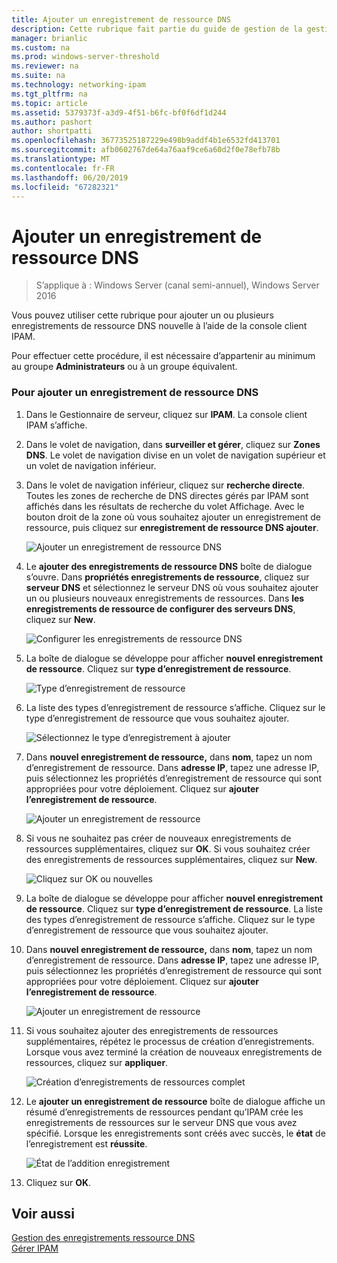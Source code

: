 ```yaml
---
title: Ajouter un enregistrement de ressource DNS
description: Cette rubrique fait partie du guide de gestion de la gestion des adresses IP (IPAM) dans Windows Server 2016.
manager: brianlic
ms.custom: na
ms.prod: windows-server-threshold
ms.reviewer: na
ms.suite: na
ms.technology: networking-ipam
ms.tgt_pltfrm: na
ms.topic: article
ms.assetid: 5379373f-a3d9-4f51-b6fc-bf0f6df1d244
ms.author: pashort
author: shortpatti
ms.openlocfilehash: 36773525187229e498b9addf4b1e6532fd413701
ms.sourcegitcommit: afb0602767de64a76aaf9ce6a60d2f0e78efb78b
ms.translationtype: MT
ms.contentlocale: fr-FR
ms.lasthandoff: 06/20/2019
ms.locfileid: "67282321"
---
```

# <a name="add-a-dns-resource-record"></a>Ajouter un enregistrement de ressource DNS

>S’applique à : Windows Server (canal semi-annuel), Windows Server 2016

Vous pouvez utiliser cette rubrique pour ajouter un ou plusieurs enregistrements de ressource DNS nouvelle à l’aide de la console client IPAM.  
  
Pour effectuer cette procédure, il est nécessaire d’appartenir au minimum au groupe **Administrateurs** ou à un groupe équivalent.  
  
### <a name="to-add-a-dns-resource-record"></a>Pour ajouter un enregistrement de ressource DNS  
  
1.  Dans le Gestionnaire de serveur, cliquez sur **IPAM**. La console client IPAM s’affiche.  
  
2.  Dans le volet de navigation, dans **surveiller et gérer**, cliquez sur **Zones DNS**.  Le volet de navigation divise en un volet de navigation supérieur et un volet de navigation inférieur.  
  
3.  Dans le volet de navigation inférieur, cliquez sur **recherche directe**. Toutes les zones de recherche de DNS directes gérés par IPAM sont affichés dans les résultats de recherche du volet Affichage. Avec le bouton droit de la zone où vous souhaitez ajouter un enregistrement de ressource, puis cliquez sur **enregistrement de ressource DNS ajouter**.  
  
    ![Ajouter un enregistrement de ressource DNS](../../media/Add-a-DNS-Resource-Record/ipam_DNSrr_01.jpg)
  
4.  Le **ajouter des enregistrements de ressource DNS** boîte de dialogue s’ouvre. Dans **propriétés enregistrements de ressource**, cliquez sur **serveur DNS** et sélectionnez le serveur DNS où vous souhaitez ajouter un ou plusieurs nouveaux enregistrements de ressources. Dans **les enregistrements de ressource de configurer des serveurs DNS**, cliquez sur **New**.  
  
    ![Configurer les enregistrements de ressource DNS](../../media/Add-a-DNS-Resource-Record/ipam_DNSrr_02.jpg)  
  
5.  La boîte de dialogue se développe pour afficher **nouvel enregistrement de ressource**. Cliquez sur **type d’enregistrement de ressource**.  
  
    ![Type d’enregistrement de ressource](../../media/Add-a-DNS-Resource-Record/ipam_DNSrr_03.jpg)  
  
6.  La liste des types d’enregistrement de ressource s’affiche. Cliquez sur le type d’enregistrement de ressource que vous souhaitez ajouter.  
  
    ![Sélectionnez le type d’enregistrement à ajouter](../../media/Add-a-DNS-Resource-Record/ipam_DNSrr_04.jpg)  
  
7.  Dans **nouvel enregistrement de ressource,** dans **nom**, tapez un nom d’enregistrement de ressource. Dans **adresse IP**, tapez une adresse IP, puis sélectionnez les propriétés d’enregistrement de ressource qui sont appropriées pour votre déploiement. Cliquez sur **ajouter l’enregistrement de ressource**.  
  
    ![Ajouter un enregistrement de ressource](../../media/Add-a-DNS-Resource-Record/ipam_DNSrr_06.jpg)  
  
8.  Si vous ne souhaitez pas créer de nouveaux enregistrements de ressources supplémentaires, cliquez sur **OK**. Si vous souhaitez créer des enregistrements de ressources supplémentaires, cliquez sur **New**.  
  
    ![Cliquez sur OK ou nouvelles](../../media/Add-a-DNS-Resource-Record/ipam_DNSrr_r2_01.jpg)
  
9. La boîte de dialogue se développe pour afficher **nouvel enregistrement de ressource**. Cliquez sur **type d’enregistrement de ressource**. La liste des types d’enregistrement de ressource s’affiche. Cliquez sur le type d’enregistrement de ressource que vous souhaitez ajouter.  
  
10. Dans **nouvel enregistrement de ressource,** dans **nom**, tapez un nom d’enregistrement de ressource. Dans **adresse IP**, tapez une adresse IP, puis sélectionnez les propriétés d’enregistrement de ressource qui sont appropriées pour votre déploiement. Cliquez sur **ajouter l’enregistrement de ressource**.  
  
    ![Ajouter un enregistrement de ressource](../../media/Add-a-DNS-Resource-Record/ipam_DNSrr_r2_02.jpg)  
  
11. Si vous souhaitez ajouter des enregistrements de ressources supplémentaires, répétez le processus de création d’enregistrements. Lorsque vous avez terminé la création de nouveaux enregistrements de ressources, cliquez sur **appliquer**.  
  
    ![Création d’enregistrements de ressources complet](../../media/Add-a-DNS-Resource-Record/ipam_DNSrr_r2_03.jpg)  
  
12. Le **ajouter un enregistrement de ressource** boîte de dialogue affiche un résumé d’enregistrements de ressources pendant qu’IPAM crée les enregistrements de ressources sur le serveur DNS que vous avez spécifié. Lorsque les enregistrements sont créés avec succès, le **état** de l’enregistrement est **réussite**.  
  
    ![État de l’addition enregistrement](../../media/Add-a-DNS-Resource-Record/ipam_DNSrr_r2_04.jpg)  
  
13. Cliquez sur **OK**.  
  
## <a name="see-also"></a>Voir aussi  
[Gestion des enregistrements ressource DNS](DNS-Resource-Record-Management.md)  
[Gérer IPAM](Manage-IPAM.md)  
  


